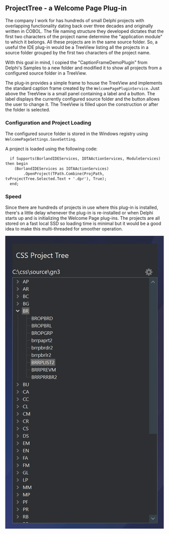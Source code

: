 ## ProjectTree - a Welcome Page Plug-in

The company I work for has hundreds of small Delphi projects with overlapping functionality dating back over three decades and originally written in COBOL. The file naming structure they developed dictates that the first two characters of the project name determine the "application module" to which it belongs. All these projects are in the same source folder. So, a useful the IDE plug-in would be a TreeView listing all the projects in a source folder grouped by the first two characters of the project name.

With this goal in mind, I copied the "CaptionFrameDemoPlugin" from Delphi's Samples to a new folder and modified it to show all projects from a configured source folder in a TreeView.

The plug-in provides a simple frame to house the TreeView and implements the standard caption frame created by the `WelcomePagePluginService`. Just above the TreeView is a small panel containing a label and a button. The label displays the currently configured source folder and the button allows the user to change it. The TreeView is filled upon the construction or after the folder is selected.

### Configuration and Project Loading

The configured source folder is stored in the Windows registry using `WelcomePageSettings.SaveSetting`.  

A project is loaded using the following code:

```
  if Supports(BorlandIDEServices, IOTAActionServices, ModuleServices) then begin
    (BorlandIDEServices as IOTAActionServices)
        .OpenProject(TPath.Combine(ProjPath, tvProjectTree.Selected.Text + '.dpr'), True);
  end;
```

### Speed

Since there are hundreds of projects in use where this plug-in is installed, there's a little delay whenever the plug-in is re-installed or when Delphi starts up and is initializing the Welcome Page plug-ins. The projects are all stored on a fast local SSD so loading time is minimal but it would be a good idea to make this multi-threaded for smoother operation.

![Screenshot](./ProjTree.png)